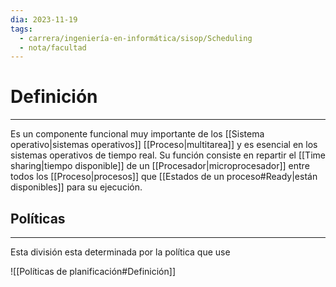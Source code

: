 ```yaml
---
dia: 2023-11-19
tags:
  - carrera/ingeniería-en-informática/sisop/Scheduling
  - nota/facultad
---
```

# Definición
---
Es un componente funcional muy importante de los [[Sistema operativo|sistemas operativos]] [[Proceso|multitarea]] y es esencial en los sistemas operativos de tiempo real. Su función consiste en repartir el [[Time sharing|tiempo disponible]] de un [[Procesador|microprocesador]] entre todos los [[Proceso|procesos]] que [[Estados de un proceso#Ready|están disponibles]] para su ejecución.

## Políticas
---
Esta división esta determinada por la política que use

![[Políticas de planificación#Definición]]